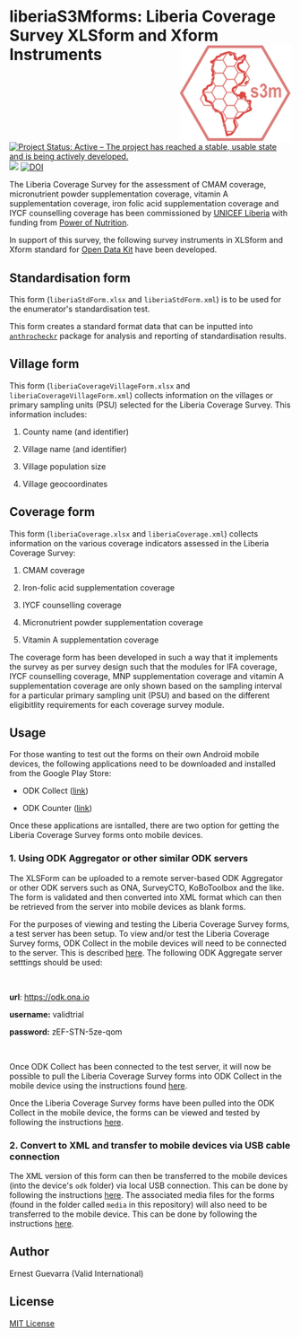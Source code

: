 # liberiaS3Mforms: Liberia Coverage Survey XLSform and Xform Instruments <img src="figures/s3m_neg.png" align="right" />

[![Project Status: Active – The project has reached a stable, usable state and is being actively developed.](https://www.repostatus.org/badges/latest/active.svg)](https://www.repostatus.org/#active)
![](https://img.shields.io/github/downloads/validmeasures/liberiaS3Mforms/total.svg)
[![DOI](https://zenodo.org/badge/143430021.svg)](https://zenodo.org/badge/latestdoi/143430021)

The Liberia Coverage Survey for the assessment of CMAM coverage, micronutrient powder supplementation coverage, vitamin A supplementation coverage, iron folic acid supplementation coverage and IYCF counselling coverage has been commissioned by [UNICEF Liberia]() with funding from [Power of Nutrition](http://www.powerofnutrition.org/).

In support of this survey, the following survey instruments in XLSform and Xform standard for [Open Data Kit](https://opendatakit.org/) have been developed.

## Standardisation form

This form (`liberiaStdForm.xlsx` and `liberiaStdForm.xml`) is to be used for the enumerator's standardisation test.

This form creates a standard format data that can be inputted into [`anthrocheckr`](https://github.com/nutriverse/anthrocheckr) package for analysis and reporting of standardisation results.

## Village form

This form (`liberiaCoverageVillageForm.xlsx` and `liberiaCoverageVillageForm.xml`) collects information on the villages or primary sampling units (PSU) selected for the Liberia Coverage Survey. This information includes:

1. County name (and identifier)

2. Village name (and identifier)

3. Village population size 

4. Village geocoordinates

## Coverage form

This form (`liberiaCoverage.xlsx` and `liberiaCoverage.xml`) collects information on the various coverage indicators assessed in the Liberia Coverage Survey:

1. CMAM coverage

2. Iron-folic acid supplementation coverage

3. IYCF counselling coverage

4. Micronutrient powder supplementation coverage

5. Vitamin A supplementation coverage

The coverage form has been developed in such a way that it implements the survey as per survey design such that the modules for IFA coverage, IYCF counselling coverage, MNP supplementation coverage and vitamin A supplementation coverage are only shown based on the sampling interval for a particular primary sampling unit (PSU) and based on the different eligibitlity requirements for each coverage survey module.

## Usage

For those wanting to test out the forms on their own Android mobile devices, the following applications need to be downloaded and installed from the Google Play Store:

* ODK Collect ([link](https://play.google.com/store/apps/details?id=org.odk.collect.android&hl=en_GB))

* ODK Counter ([link](https://play.google.com/store/apps/details?id=org.opendatakit.counter&hl=en_GB))

Once these applications are isntalled, there are two option for getting the Liberia Coverage Survey forms onto mobile devices.

### 1. Using ODK Aggregator or other similar ODK servers
The XLSForm can be uploaded to a remote server-based ODK Aggregator or other ODK servers such as ONA, SurveyCTO, KoBoToolbox and the like. The form is validated and then converted into XML format which can then be retrieved from the server into mobile devices as blank forms.

For the purposes of viewing and testing the Liberia Coverage Survey forms, a test server has been setup. To view and/or test the Liberia Coverage Survey forms, ODK Collect in the mobile devices will need to be connected to the server. This is described [here](https://docs.opendatakit.org/collect-connect-aggregate/). The following ODK Aggregate server setttings should be used:

&nbsp;

**url**: https://odk.ona.io

**username:** validtrial

**password:** zEF-STN-5ze-qom

&nbsp;

Once ODK Collect has been connected to the test server, it will now be possible to pull the Liberia Coverage Survey forms into ODK Collect in the mobile device using the instructions found [here](https://docs.opendatakit.org/collect-forms/).

Once the Liberia Coverage Survey forms have been pulled into the ODK Collect in the mobile device, the forms can be viewed and tested by following the instructions [here](https://docs.opendatakit.org/collect-filling-forms/).

### 2. Convert to XML and transfer to mobile devices via USB cable connection
The XML version of this form can then be transferred to the mobile devices (into the device's `odk` folder) via local USB connection. This can be done by following the instructions [here](https://docs.opendatakit.org/collect-forms/#loading-forms-directly). The associated media files for the forms (found in the folder called `media` in this repository) will also need to be transferred to the mobile device. This can be done by following the instructions [here](https://docs.opendatakit.org/collect-forms/#loading-form-media). 

## Author
Ernest Guevarra (Valid International)

## License
[MIT License](https://github.com/validmeasures/liberiaS3Mforms/blob/master/LICENSE.md)
